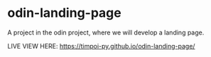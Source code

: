 # odin-landing-page
A project in the odin project, where we will develop a landing page. 

LIVE VIEW HERE: https://timpoi-py.github.io/odin-landing-page/
